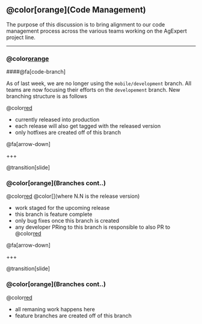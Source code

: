 ## @color[orange](Code Management)

The purpose of this discussion is to bring alignment to our code management process across the various teams working on the AgExpert project line.

---

### @color[orange](Branches) 
####@fa[code-branch] 

As of last week, we are no longer using the `mobile/development` branch. All teams are now focusing their efforts on the `developement` branch. New branching structure is as follows

 @color[red](master)
    
  - currently released into production
  - each release will also get tagged with the released version
  - only hotfixes are created off of this branch

@fa[arrow-down]

+++

@transition[slide]

### @color[orange](Branches cont..)

 @color[red](release/[N.N]) @color[](where N.N is the release version)
 
  - work staged for the upcoming release
  - this branch is feature complete
  - only bug fixes once this branch is created
  - any developer PRing to this branch is responsible to also PR to @color[red](development)

@fa[arrow-down]

+++

@transition[slide]

### @color[orange](Branches cont..)

 @color[red](development)

  - all remaning work happens here
  - feature branches are created off of this branch